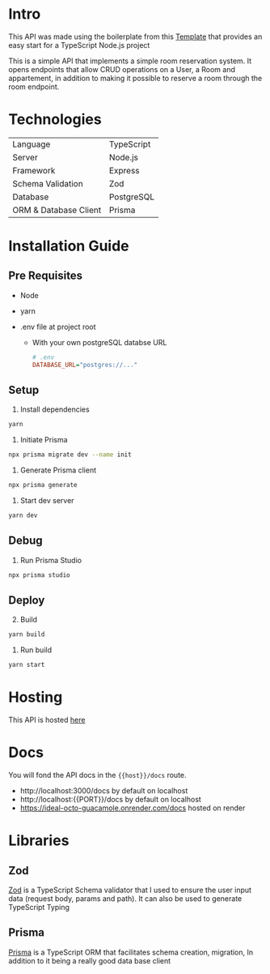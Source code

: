 # Intro

This API was made using the boilerplate from this [Template](https://github.com/metachris/typescript-boilerplate) that provides an easy start for a TypeScript Node.js project

This is a simple API that implements a simple room reservation system. It opens endpoints that allow CRUD operations on a User, a Room and appartement, in addition to making it possible to reserve a room through the room endpoint.

# Technologies

|                       |            |
| --------------------- | ---------- |
| Language              | TypeScript |
| Server                | Node.js    |
| Framework             | Express    |
| Schema Validation     | Zod        |
| Database              | PostgreSQL |
| ORM & Database Client | Prisma     |

# Installation Guide

## Pre Requisites

- Node
- yarn
- .env file at project root

  - With your own postgreSQL databse URL

    ```ini
    # .env
    DATABASE_URL="postgres://..."
    ```

## Setup

1. Install dependencies

```bash
yarn
```

1. Initiate Prisma

```bash
npx prisma migrate dev --name init
```

1. Generate Prisma client

```bash
npx prisma generate
```

1. Start dev server

```bash
yarn dev
```

## Debug

1. Run Prisma Studio

```bash
npx prisma studio
```

## Deploy

2. Build

```bash
yarn build
```

1. Run build

```bash
yarn start
```

# Hosting

This API is hosted [here](https://ideal-octo-guacamole.onrender.com/)

# Docs

You will fond the API docs in the `{{host}}/docs` route.

- http://localhost:3000/docs by default on localhost
- http://localhost:{{PORT}}/docs by default on localhost
- https://ideal-octo-guacamole.onrender.com/docs hosted on render

# Libraries

## Zod

[Zod](https://github.com/colinhacks/zod) is a TypeScript Schema validator that I used to ensure the user input data (request body, params and path). It can also be used to generate TypeScript Typing

## Prisma

[Prisma](https://www.prisma.io/) is a TypeScript ORM that facilitates schema creation, migration, In addition to it being a really good data base client

